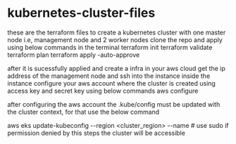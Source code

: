 # kubernetes-cluster-files
these are the terraform files to create a kubernetes cluster with one master node i.e, management node and 2 worker nodes 
clone the repo and apply using below commands in the terminal
  terraform init
  terraform validate
  terraform plan
  terraform apply -auto-approve

after it is sucessfully applied and create a infra in your aws cloud 
get the ip address of the management node and ssh into the instance 
inside the instance configure your aws account where the cluster is created using access key and secret key using below commands
  aws configure

after configuring the aws account the .kube/config must be updated with the cluster context, for that use the below command

aws eks update-kubeconfig --region <cluster_region> --name <cluster-name>  # use sudo if permission denied 
by this steps the cluster will be accessible
